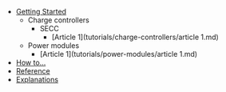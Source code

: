 * [Getting Started](tutorials/index.md)
    * Charge controllers
        * SECC
            * [Article 1](tutorials/charge-controllers/article 1.md)
    * Power modules
        * [Article 1](tutorials/power-modules/article 1.md)
* [How to...](how-tos/index.md)
* [Reference](reference/index.md)
* [Explanations](explanations/index.md)
<!-- * [Tags](tags.md) -->
